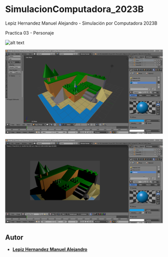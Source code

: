# SimulacionComputadora_2023B
Lepiz Hernandez Manuel Alejandro - Simulación por Computadora 2023B

Practica 03 - Personaje

![alt text](https://github.com/ManuelALH/SimulacionComputadora_2023B/blob/main/Practica%2002%20-%20LowPoly%20Diorama/ejemplo.png?raw=true "Ejemplo")

![alt text](https://github.com/ManuelALH/SimulacionComputadora_2023B/blob/main/Practica%2002%20-%20LowPoly%20Diorama/ss_01.png?raw=true "ss_01")

![alt text](https://github.com/ManuelALH/SimulacionComputadora_2023B/blob/main/Practica%2002%20-%20LowPoly%20Diorama/ss_02.png?raw=true "ss_02")

## Autor

- **[Lepiz Hernandez Manuel Alejandro](https://github.com/ManuelALH)**